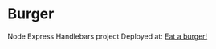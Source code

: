 # Burger
Node Express Handlebars project
Deployed at:
[Eat a burger!](https://eat-a-burger-burger.herokuapp.com/)
